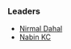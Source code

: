 ### Leaders
* [Nirmal Dahal](mailto:nirmal.dahal@owasp.org)
* [Nabin KC](mailto:nabin.kc@owasp.org)
